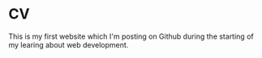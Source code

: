 # CV
This is my first website which I'm posting on Github during the starting of my learing about web development. 
